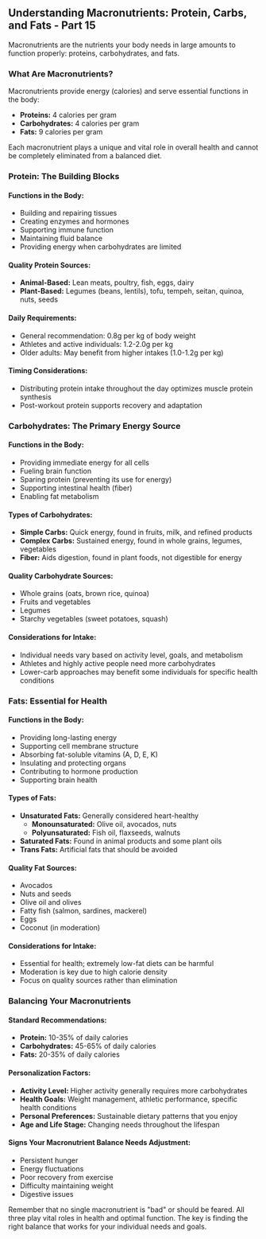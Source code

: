 ## Understanding Macronutrients: Protein, Carbs, and Fats - Part 15

Macronutrients are the nutrients your body needs in large amounts to function properly: proteins, carbohydrates, and fats.

### What Are Macronutrients?

Macronutrients provide energy (calories) and serve essential functions in the body:

* **Proteins:** 4 calories per gram
* **Carbohydrates:** 4 calories per gram
* **Fats:** 9 calories per gram

Each macronutrient plays a unique and vital role in overall health and cannot be completely eliminated from a balanced diet.

### Protein: The Building Blocks

#### Functions in the Body:
* Building and repairing tissues
* Creating enzymes and hormones
* Supporting immune function
* Maintaining fluid balance
* Providing energy when carbohydrates are limited

#### Quality Protein Sources:
* **Animal-Based:** Lean meats, poultry, fish, eggs, dairy
* **Plant-Based:** Legumes (beans, lentils), tofu, tempeh, seitan, quinoa, nuts, seeds

#### Daily Requirements:
* General recommendation: 0.8g per kg of body weight
* Athletes and active individuals: 1.2-2.0g per kg
* Older adults: May benefit from higher intakes (1.0-1.2g per kg)

#### Timing Considerations:
* Distributing protein intake throughout the day optimizes muscle protein synthesis
* Post-workout protein supports recovery and adaptation

### Carbohydrates: The Primary Energy Source

#### Functions in the Body:
* Providing immediate energy for all cells
* Fueling brain function
* Sparing protein (preventing its use for energy)
* Supporting intestinal health (fiber)
* Enabling fat metabolism

#### Types of Carbohydrates:
* **Simple Carbs:** Quick energy, found in fruits, milk, and refined products
* **Complex Carbs:** Sustained energy, found in whole grains, legumes, vegetables
* **Fiber:** Aids digestion, found in plant foods, not digestible for energy

#### Quality Carbohydrate Sources:
* Whole grains (oats, brown rice, quinoa)
* Fruits and vegetables
* Legumes
* Starchy vegetables (sweet potatoes, squash)

#### Considerations for Intake:
* Individual needs vary based on activity level, goals, and metabolism
* Athletes and highly active people need more carbohydrates
* Lower-carb approaches may benefit some individuals for specific health conditions

### Fats: Essential for Health

#### Functions in the Body:
* Providing long-lasting energy
* Supporting cell membrane structure
* Absorbing fat-soluble vitamins (A, D, E, K)
* Insulating and protecting organs
* Contributing to hormone production
* Supporting brain health

#### Types of Fats:
* **Unsaturated Fats:** Generally considered heart-healthy
  * **Monounsaturated:** Olive oil, avocados, nuts
  * **Polyunsaturated:** Fish oil, flaxseeds, walnuts
* **Saturated Fats:** Found in animal products and some plant oils
* **Trans Fats:** Artificial fats that should be avoided

#### Quality Fat Sources:
* Avocados
* Nuts and seeds
* Olive oil and olives
* Fatty fish (salmon, sardines, mackerel)
* Eggs
* Coconut (in moderation)

#### Considerations for Intake:
* Essential for health; extremely low-fat diets can be harmful
* Moderation is key due to high calorie density
* Focus on quality sources rather than elimination

### Balancing Your Macronutrients

#### Standard Recommendations:
* **Protein:** 10-35% of daily calories
* **Carbohydrates:** 45-65% of daily calories
* **Fats:** 20-35% of daily calories

#### Personalization Factors:
* **Activity Level:** Higher activity generally requires more carbohydrates
* **Health Goals:** Weight management, athletic performance, specific health conditions
* **Personal Preferences:** Sustainable dietary patterns that you enjoy
* **Age and Life Stage:** Changing needs throughout the lifespan

#### Signs Your Macronutrient Balance Needs Adjustment:
* Persistent hunger
* Energy fluctuations
* Poor recovery from exercise
* Difficulty maintaining weight
* Digestive issues

Remember that no single macronutrient is "bad" or should be feared. All three play vital roles in health and optimal function. The key is finding the right balance that works for your individual needs and goals.